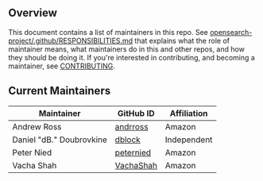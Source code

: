 ## Overview

This document contains a list of maintainers in this repo. See [opensearch-project/.github/RESPONSIBILITIES.md](https://github.com/opensearch-project/.github/blob/main/RESPONSIBILITIES.md#maintainer-responsibilities) that explains what the role of maintainer means, what maintainers do in this and other repos, and how they should be doing it. If you're interested in contributing, and becoming a maintainer, see [CONTRIBUTING](CONTRIBUTING.md).

## Current Maintainers

| Maintainer               | GitHub ID                                 | Affiliation |
| ------------------------ | ----------------------------------------- | ----------- |
| Andrew Ross              | [andrross](https://github.com/andrross)   | Amazon      |
| Daniel "dB." Doubrovkine | [dblock](https://github.com/dblock)       | Independent |
| Peter Nied               | [peternied](https://github.com/peternied) | Amazon      |
| Vacha Shah               | [VachaShah](https://github.com/VachaShah) | Amazon      |
